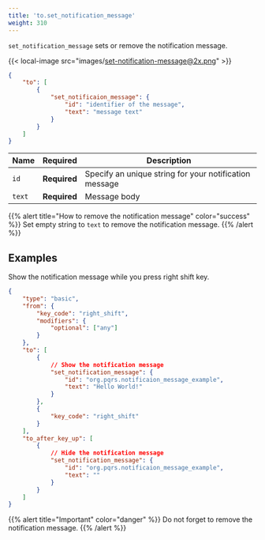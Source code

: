 ```yaml
---
title: 'to.set_notification_message'
weight: 310
---
```


`set_notification_message` sets or remove the notification message.

{{< local-image src="images/set-notification-message@2x.png" >}}

```json
{
    "to": [
        {
            "set_notificaion_message": {
                "id": "identifier of the message",
                "text": "message text"
            }
        }
    ]
}
```

| Name   | Required     | Description                                            |
| ------ | ------------ | ------------------------------------------------------ |
| `id`   | **Required** | Specify an unique string for your notification message |
| `text` | **Required** | Message body                                           |

{{% alert title="How to remove the notification message" color="success" %}}
Set empty string to `text` to remove the notification message.
{{% /alert %}}

## Examples

Show the notification message while you press right shift key.

```json
{
    "type": "basic",
    "from": {
        "key_code": "right_shift",
        "modifiers": {
            "optional": ["any"]
        }
    },
    "to": [
        {
            // Show the notification message
            "set_notification_message": {
                "id": "org.pqrs.notificaion_message_example",
                "text": "Hello World!"
            }
        },
        {
            "key_code": "right_shift"
        }
    ],
    "to_after_key_up": [
        {
            // Hide the notification message
            "set_notification_message": {
                "id": "org.pqrs.notificaion_message_example",
                "text": ""
            }
        }
    ]
}
```

{{% alert title="Important" color="danger" %}}
Do not forget to remove the notification message.
{{% /alert %}}
